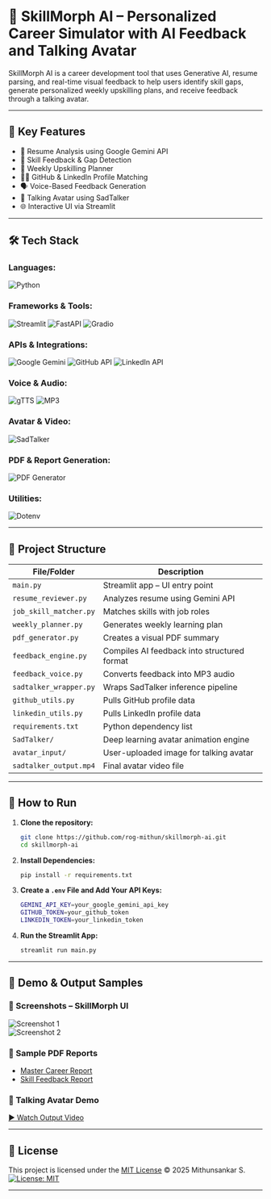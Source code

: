 # 🧠 SkillMorph AI – Personalized Career Simulator with AI Feedback and Talking Avatar

SkillMorph AI is a career development tool that uses Generative AI, resume parsing, and real-time visual feedback to help users identify skill gaps, generate personalized weekly upskilling plans, and receive feedback through a talking avatar.

---

## 📌 Key Features

- 📝 Resume Analysis using Google Gemini API  
- 🧠 Skill Feedback & Gap Detection  
- 📅 Weekly Upskilling Planner  
- 🧑‍💼 GitHub & LinkedIn Profile Matching  
- 🗣️ Voice-Based Feedback Generation  
- 🎥 Talking Avatar using SadTalker  
- 🌐 Interactive UI via Streamlit

---

## 🛠️ Tech Stack

### Languages:
![Python](https://img.shields.io/badge/Python-3776AB?style=flat&logo=python&logoColor=white)

### Frameworks & Tools:
![Streamlit](https://img.shields.io/badge/Streamlit-FF4B4B?style=flat&logo=streamlit&logoColor=white)
![FastAPI](https://img.shields.io/badge/FastAPI-009688?style=flat&logo=fastapi&logoColor=white)
![Gradio](https://img.shields.io/badge/Gradio-3C3C3C?style=flat&logo=python&logoColor=white)

### APIs & Integrations:
![Google Gemini](https://img.shields.io/badge/Gemini%20API-4285F4?style=flat&logo=google&logoColor=white)
![GitHub API](https://img.shields.io/badge/GitHub%20API-181717?style=flat&logo=github&logoColor=white)
![LinkedIn API](https://img.shields.io/badge/LinkedIn%20API-0077B5?style=flat&logo=linkedin&logoColor=white)

### Voice & Audio:
![gTTS](https://img.shields.io/badge/gTTS-FF9800?style=flat&logo=google&logoColor=white)
![MP3](https://img.shields.io/badge/Audio-MP3-black?style=flat&logo=music&logoColor=white)

### Avatar & Video:
![SadTalker](https://img.shields.io/badge/SadTalker-8E24AA?style=flat&logo=adobeaftereffects&logoColor=white)

### PDF & Report Generation:
![PDF Generator](https://img.shields.io/badge/PDF%20Reports-4CAF50?style=flat&logo=adobeacrobatreader&logoColor=white)

### Utilities:
![Dotenv](https://img.shields.io/badge/Dotenv-1E1E1E?style=flat&logo=python-dotenv&logoColor=white)

---

## 📁 Project Structure

| File/Folder             | Description                                  |
|-------------------------|----------------------------------------------|
| `main.py`               | Streamlit app – UI entry point               |
| `resume_reviewer.py`    | Analyzes resume using Gemini API             |
| `job_skill_matcher.py`  | Matches skills with job roles                |
| `weekly_planner.py`     | Generates weekly learning plan               |
| `pdf_generator.py`      | Creates a visual PDF summary                 |
| `feedback_engine.py`    | Compiles AI feedback into structured format  |
| `feedback_voice.py`     | Converts feedback into MP3 audio             |
| `sadtalker_wrapper.py`  | Wraps SadTalker inference pipeline           |
| `github_utils.py`       | Pulls GitHub profile data                    |
| `linkedin_utils.py`     | Pulls LinkedIn profile data                  |
| `requirements.txt`      | Python dependency list                       |
| `SadTalker/`            | Deep learning avatar animation engine        |
| `avatar_input/`         | User-uploaded image for talking avatar       |
| `sadtalker_output.mp4`  | Final avatar video file                      |

---

## 🚀 How to Run

1. **Clone the repository:**
   ```bash
   git clone https://github.com/rog-mithun/skillmorph-ai.git
   cd skillmorph-ai

2. **Install Dependencies:**
   ```bash
   pip install -r requirements.txt

3. **Create a `.env` File and Add Your API Keys:**
   ```bash
   GEMINI_API_KEY=your_google_gemini_api_key
   GITHUB_TOKEN=your_github_token
   LINKEDIN_TOKEN=your_linkedin_token

4. **Run the Streamlit App:**
   ```bash
   streamlit run main.py

---

## 📂 Demo & Output Samples

### 📸 Screenshots – SkillMorph UI
![Screenshot 1](media/screenshot1.png)  
![Screenshot 2](media/screenshot2.png)

### 📄 Sample PDF Reports
- [Master Career Report](media/Master_Career_Report.pdf)
- [Skill Feedback Report](media/skill_report.pdf)

### 🎥 Talking Avatar Demo
[▶️ Watch Output Video](media/sadtalker_output.mp4)

---

## 📖 License

This project is licensed under the [MIT License](LICENSE) © 2025 Mithunsankar S.
[![License: MIT](https://img.shields.io/badge/License-MIT-yellow.svg)](LICENSE)

---


